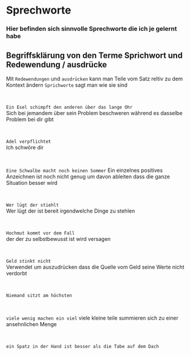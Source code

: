 # **Sprechworte**

### Hier befinden sich sinnvolle Sprechworte die ich je gelernt habe

## Begriffsklärung von den Terme Sprichwort und Redewendung  / ausdrücke

Mit `Redewendungen` und `ausdrücken` kann man Teile vom Satz reltiv zu dem Kontext ändern
`Sprichworte` sagt man wie sie sind  

<br>

`Ein Esel schimpft den anderen über das lange Ohr`  
Sich bei jemandem über sein Problem beschweren während es dasselbe Problem bei dir gibt

<br>

`Adel verpflichtet`  
Ich schwöre dir

<br>

`Eine Schwalbe macht noch keinen Sommer`
Ein einzelnes positives Anzeichnen ist noch nicht genug um davon ableiten dass die ganze Situation besser wird

<br>

`Wer lügt der stiehlt`  
Wer lügt der ist bereit irgendwelche Dinge zu stehlen   

<br>

`Hochmut kommt vor dem Fall`  
der der zu selbstbewusst ist wird versagen

<br>

`Geld stinkt nicht`  
Verwendet um auszudrücken dass die Quelle vom Geld seine Werte nicht verdorbt

<br>

`Niemand sitzt am höchsten`

<br>

`viele wenig machen ein viel`
viele kleine teile summieren sich zu einer ansehnlichen Menge

<br>

`ein Spatz in der Hand ist besser als die Tabe auf dem Dach`

<br>


